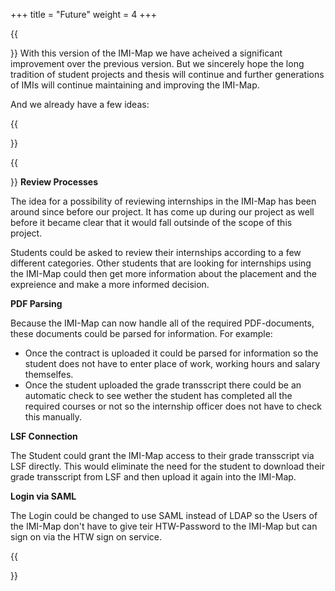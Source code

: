+++
title = "Future"
weight = 4
+++

{{<section title="What's next?">}}
With this version of the IMI-Map we have acheived a significant improvement over the previous version. But we sincerely hope the long tradition of student projects and thesis will continue and further generations of IMIs will continue maintaining and improving the IMI-Map.

And we already have a few ideas:

{{</section>}}

{{<section title="Future Ideas">}}
**Review Processes**

The idea for a possibility of reviewing internships in the IMI-Map has been around since before our project. It has come up during our project as well before it became clear that it would fall outsinde of the scope of this project.

Students could be asked to review their internships according to a few different categories. Other students that are looking for internships using the IMI-Map could then get more information about the placement and the expreience and make a more informed decision.

**PDF Parsing**

Because the IMI-Map can now handle all of the required PDF-documents, these documents could be parsed for information. For example:
* Once the contract is uploaded it could be parsed for information so the student does not have to enter place of work, working hours and salary themselfes.
* Once the student uploaded the grade transscript there could be an automatic check to see wether the student has completed all the required courses or not so the internship officer does not have to check this manually.

**LSF Connection**

The Student could grant the IMI-Map access to their grade transscript via LSF directly. This would eliminate the need for the student to download their grade transscript from LSF and then upload it again into the IMI-Map.


**Login via SAML**

The Login could be changed to use SAML instead of LDAP so the Users of the IMI-Map don't have to give teir HTW-Password to the IMI-Map but can sign on via the HTW sign on service.

{{</section>}}
